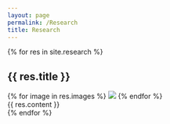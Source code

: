 ```yaml
---
layout: page
permalink: /Research
title: Research
---
```


<div class="post">
{% for res in site.research %}
    <h2 class="post-title">{{ res.title }}</h2>
    <div class="col-md-4">
      {% for image in res.images %}
        <img src="{{ site.baseurl }}{{ image }}"/>
      {% endfor %}
    </div>
    <div class="col-md-8">
      {{ res.content }}
    </div>
{% endfor %}
</div>
